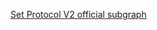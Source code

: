 [Set Protocol V2 official subgraph](https://github.com/SetProtocol/set-protocol-v2-subgraph/blob/master/schema.graphql)
